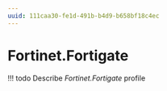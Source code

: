 ```yaml
---
uuid: 111caa30-fe1d-491b-b4d9-b658bf18c4ec
---
```



# Fortinet.Fortigate


<!-- prettier-ignore -->
!!! todo
    Describe *Fortinet.Fortigate* profile

